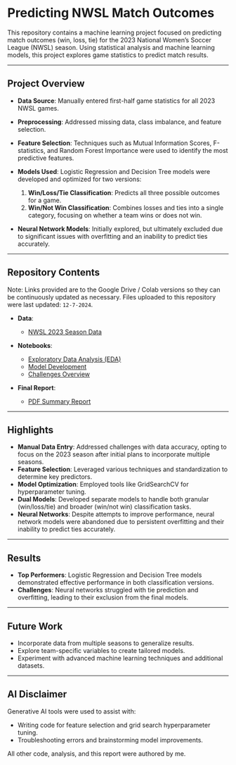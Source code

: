 # Predicting NWSL Match Outcomes  

This repository contains a machine learning project focused on predicting match outcomes (win, loss, tie) for the 2023 National Women’s Soccer League (NWSL) season. Using statistical analysis and machine learning models, this project explores game statistics to predict match results.  

---

## Project Overview  

- **Data Source**: Manually entered first-half game statistics for all 2023 NWSL games.  
- **Preprocessing**: Addressed missing data, class imbalance, and feature selection.  
- **Feature Selection**: Techniques such as Mutual Information Scores, F-statistics, and Random Forest Importance were used to identify the most predictive features.  
- **Models Used**: Logistic Regression and Decision Tree models were developed and optimized for two versions:  
  1. **Win/Loss/Tie Classification**: Predicts all three possible outcomes for a game.  
  2. **Win/Not Win Classification**: Combines losses and ties into a single category, focusing on whether a team wins or does not win.  

- **Neural Network Models**: Initially explored, but ultimately excluded due to significant issues with overfitting and an inability to predict ties accurately.  

---

## Repository Contents  
Note: Links provided are to the Google Drive / Colab versions so they can be continuously updated as necessary. Files uploaded to this repository were last updated: `12-7-2024`.

- **Data**:
  - [NWSL 2023 Season Data](https://drive.google.com/file/d/13yokJ4rb_op7ZjeLuJ4krzwJlLx2bz_E/view?usp=sharing)
- **Notebooks**:  
  - [Exploratory Data Analysis (EDA)](https://colab.research.google.com/drive/1Opg-MOMV9pBahe4VVe1ZDQ0svk3sh6ZC?usp=sharing)
  - [Model Development](https://colab.research.google.com/drive/14qxcJ8lKcxpN1f2QMaC6UpyB_gbq4GEo?usp=sharing) 
  - [Challenges Overview](https://colab.research.google.com/drive/1vnw_-4WoWkEvSS8rCZi0o8lJD2oFVG-o?usp=sharing) 

- **Final Report**:  
  - [PDF Summary Report](https://drive.google.com/file/d/1zh3HkkSgcmn8MjBxEXtfEy72GRC5-u7k/view?usp=sharing)  

---

## Highlights  

- **Manual Data Entry**: Addressed challenges with data accuracy, opting to focus on the 2023 season after initial plans to incorporate multiple seasons.  
- **Feature Selection**: Leveraged various techniques and standardization to determine key predictors.  
- **Model Optimization**: Employed tools like GridSearchCV for hyperparameter tuning.  
- **Dual Models**: Developed separate models to handle both granular (win/loss/tie) and broader (win/not win) classification tasks.  
- **Neural Networks**: Despite attempts to improve performance, neural network models were abandoned due to persistent overfitting and their inability to predict ties accurately.  

---

## Results  

- **Top Performers**: Logistic Regression and Decision Tree models demonstrated effective performance in both classification versions.  
- **Challenges**: Neural networks struggled with tie prediction and overfitting, leading to their exclusion from the final models.  

---

## Future Work  

- Incorporate data from multiple seasons to generalize results.  
- Explore team-specific variables to create tailored models.  
- Experiment with advanced machine learning techniques and additional datasets.  

---

## AI Disclaimer  

Generative AI tools were used to assist with:  
- Writing code for feature selection and grid search hyperparameter tuning.  
- Troubleshooting errors and brainstorming model improvements.  

All other code, analysis, and this report were authored by me. 
